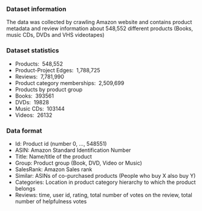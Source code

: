 ### Dataset information
The data was collected by crawling Amazon website and contains product metadata and review information about 548,552 different products (Books, music CDs, DVDs and VHS videotapes)

### Dataset statistics
- Products:  548,552
- Product-Project Edges:  1,788,725
- Reviews:  7,781,990
- Product category memberships:  2,509,699
- Products by product group
- Books:  393561
- DVDs:  19828
- Music CDs:  103144
- Videos:  26132

### Data format
* Id: Product id (number 0, ..., 548551)
* ASIN: Amazon Standard Identification Number
* Title: Name/title of the product
* Group: Product group (Book, DVD, Video or Music)
* SalesRank: Amazon Sales rank
* Similar: ASINs of co-purchased products (People who buy X also buy Y)
* Categories: Location in product category hierarchy to which the product belongs
* Reviews: time, user id, rating, total number of votes on the review, total number of helpfulness votes
